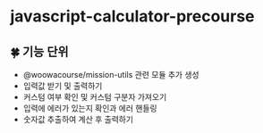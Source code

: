 # javascript-calculator-precourse

## :four_leaf_clover: 기능 단위

- @woowacourse/mission-utils 관련 모듈 추가 생성
- 입력값 받기 및 출력하기 
- 커스텀 여부 확인 및 커스텀 구분자 가져오기
- 입력에 에러가 있는지 확인과 에러 핸들링
- 숫자값 추출하여 계산 후 출력하기 
